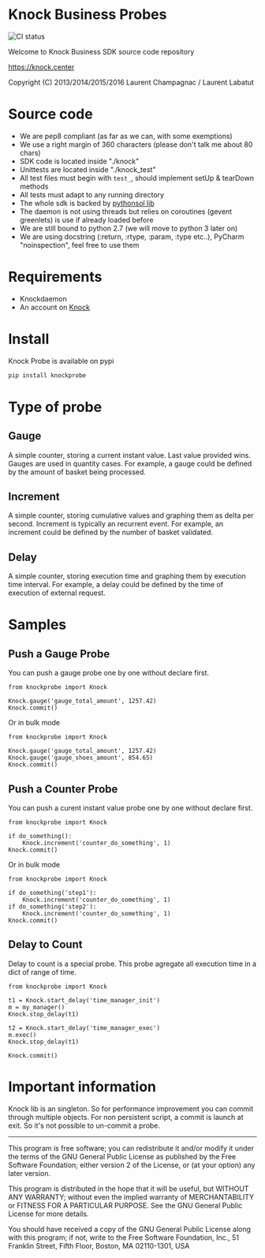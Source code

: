 # Knock Business Probes

![CI status](https://codeship.com/projects/73e7a970-966e-0134-0b1c-664c28e74ab1/status?branch=master) 

Welcome to Knock Business SDK source code repository

https://knock.center

Copyright (C) 2013/2014/2015/2016 Laurent Champagnac / Laurent Labatut

# Source code 


* We are pep8 compliant (as far as we can, with some exemptions)
* We use a right margin of 360 characters (please don't talk me about 80 chars)
* SDK code is located inside "./knock"
* Unittests are located inside "./knock_test"
* All test files must begin with `test_`, should implement setUp & tearDown methods
* All tests must adapt to any running directory
* The whole sdk is backed by  [pythonsol lib](https://bitbucket.org/LoloCH/pythonsol)
* The daemon is not using threads but relies on coroutines (gevent greenlets) is use if already loaded before
* We are still bound to python 2.7 (we will move to python 3 later on)
* We are using docstring (:return, :rtype, :param, :type etc..), PyCharm "noinspection", feel free to use them

# Requirements


- Knockdaemon
- An account on [Knock](https://knock.center)

# Install
Knock Probe is available on pypi
```bash
pip install knockprobe
```
# Type of probe
## Gauge
A simple counter, storing a current instant value. Last value provided wins.
Gauges are used in quantity cases. For example, a gauge could be defined by the amount of basket being processed.

## Increment
A simple counter, storing cumulative values and graphing them as delta per second.
Increment is typically an recurrent event. For example, an increment could be defined by the number of basket validated.

## Delay
A simple counter, storing execution time and graphing them by execution time interval.
For example, a delay could be defined by the time of execution of external request.

# Samples

## Push a Gauge Probe
You can push a gauge probe one by one without declare first.
```
from knockprobe import Knock

Knock.gauge('gauge_total_amount', 1257.42)
Knock.commit()

```
Or in bulk mode
```
from knockprobe import Knock

Knock.gauge('gauge_total_amount', 1257.42)
Knock.gauge('gauge_shoes_amount', 854.65)
Knock.commit()

```
## Push a Counter Probe
You can push a curent instant value probe one by one without declare first.

```
from knockprobe import Knock

if do_something():
    Knock.increment('counter_do_something', 1)
Knock.commit()
```
Or in bulk mode
```
from knockprobe import Knock

if do_something('step1'):
    Knock.increment('counter_do_something', 1)
if do_something('step2'):
    Knock.increment('counter_do_something', 1)
Knock.commit()
```

## Delay to Count

Delay to count is a special probe. This probe agregate all execution time in a dict of range of time.

```
from knockprobe import Knock

t1 = Knock.start_delay('time_manager_init')
m = my_manager()
Knock.stop_delay(t1)

t2 = Knock.start_delay('time_manager_exec')
m.exec()
Knock.stop_delay(t1)

Knock.commit()
```

# Important information

Knock lib is an singleton. So for performance improvement you can commit through multiple objects.
For non persistent script, a commit is launch at exit.
So it's not possible to un-commit a probe.

--------

This program is free software; you can redistribute it and/or
modify it under the terms of the GNU General Public License
as published by the Free Software Foundation; either version 2
of the License, or (at your option) any later version.

This program is distributed in the hope that it will be useful,
but WITHOUT ANY WARRANTY; without even the implied warranty of
MERCHANTABILITY or FITNESS FOR A PARTICULAR PURPOSE.  See the
GNU General Public License for more details.

You should have received a copy of the GNU General Public License
along with this program; if not, write to the Free Software
Foundation, Inc., 51 Franklin Street, Fifth Floor, Boston, MA  02110-1301, USA


